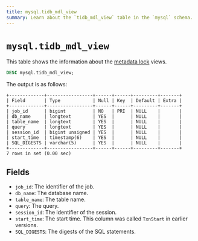 ```yaml
---
title: mysql.tidb_mdl_view
summary: Learn about the `tidb_mdl_view` table in the `mysql` schema.
---
```


# `mysql.tidb_mdl_view`

This table shows the information about the [metadata lock](/metadata-lock.md) views.

```sql
DESC mysql.tidb_mdl_view;
```

The output is as follows:

```
+-------------+-----------------+------+------+---------+-------+
| Field       | Type            | Null | Key  | Default | Extra |
+-------------+-----------------+------+------+---------+-------+
| job_id      | bigint          | NO   | PRI  | NULL    |       |
| db_name     | longtext        | YES  |      | NULL    |       |
| table_name  | longtext        | YES  |      | NULL    |       |
| query       | longtext        | YES  |      | NULL    |       |
| session_id  | bigint unsigned | YES  |      | NULL    |       |
| start_time  | timestamp(6)    | YES  |      | NULL    |       |
| SQL_DIGESTS | varchar(5)      | YES  |      | NULL    |       |
+-------------+-----------------+------+------+---------+-------+
7 rows in set (0.00 sec)
```

## Fields

* `job_id`: The identifier of the job.
* `db_name`: The database name.
* `table_name`: The table name.
* `query`: The query.
* `session_id`: The identifier of the session.
* `start_time`: The start time. This column was called `TxnStart` in earlier versions.
* `SQL_DIGESTS`: The digests of the SQL statements.